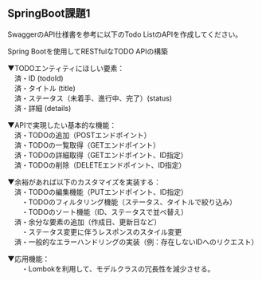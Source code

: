 SpringBoot課題1  
----------  
SwaggerのAPI仕様書を参考に以下のTodo ListのAPIを作成してください。  
  
Spring Bootを使用してRESTfulなTODO APIの構築  
  
▼TODOエンティティにほしい要素：  
　済・ID (todoId)  
　済・タイトル (title)  
　済・ステータス（未着手、進行中、完了）(status)  
　済・詳細 (details)  

▼APIで実現したい基本的な機能：  
　済・TODOの追加（POSTエンドポイント）  
　済・TODOの一覧取得（GETエンドポイント）  
　済・TODOの詳細取得（GETエンドポイント、ID指定）  
　済・TODOの削除（DELETEエンドポイント、ID指定）  

▼余裕があれば以下のカスタマイズを実装する：  
　済・TODOの編集機能（PUTエンドポイント、ID指定）  
　　・TODOのフィルタリング機能（ステータス、タイトルで絞り込み）  
　　・TODOのソート機能（ID、ステータスで並べ替え）  
　済・余分な要素の追加（作成日、更新日など）  
　　・ステータス変更に伴うレスポンスのスタイル変更  
　済・一般的なエラーハンドリングの実装（例：存在しないIDへのリクエスト）  

▼応用機能：  
　　・Lombokを利用して、モデルクラスの冗長性を減少させる。  
